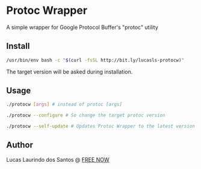 # Protoc Wrapper

A simple wrapper for Google Protocol Buffer's "protoc" utility

## Install

```bash
/usr/bin/env bash -c "$(curl -fsSL http://bit.ly/lucasls-protocw)"
```

The target version will be asked during installation.

## Usage

```bash
./protocw [args] # instead of protoc [args]
```

```bash
./protocw --configure # So change the target protoc version
```

```bash
./protocw --self-update # Updates Protoc Wrapper to the latest version
```

## Author

Lucas Laurindo dos Santos @ [FREE NOW](https://free-now.com/)